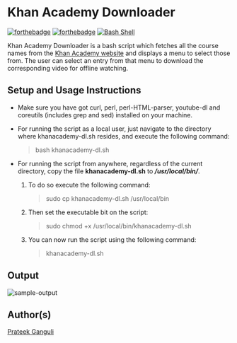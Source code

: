 # Khan Academy Downloader

[![forthebadge](https://forthebadge.com/images/badges/built-with-love.svg)](https://forthebadge.com)
[![forthebadge](https://forthebadge.com/images/badges/open-source.svg)](https://forthebadge.com)
[![Bash Shell](https://badges.frapsoft.com/bash/v1/bash.png?v=103)](https://github.com/ellerbrock/open-source-badges/)

Khan Academy Downloader is a bash script which fetches all the course names from the [Khan Academy website](https://www.khanacademy.org/) and displays a menu to select those from.
The user can select an entry from that menu to download the corresponding video for offline watching.

## Setup and Usage Instructions

- Make sure you have got curl, perl, perl-HTML-parser, youtube-dl and coreutils (includes grep and sed) installed on your machine.

- For running the script as a local user, just navigate to the directory where khanacademy-dl.sh resides, and execute the following command:

  > bash khanacademy-dl.sh

- For running the script from anywhere, regardless of the current directory, copy the file **khanacademy-dl.sh** to **_/usr/local/bin/_**.

  1. To do so execute the following command:

     > sudo cp khanacademy-dl.sh /usr/local/bin

  2. Then set the executable bit on the script:

     > sudo chmod +x /usr/local/bin/khanacademy-dl.sh

  3. You can now run the script using the following command:

     > khanacademy-dl.sh

## Output

![sample-output](https://imgur.com/zV7HCU8.png)

## Author(s)

[Prateek Ganguli](https://github.com/pganguli)
